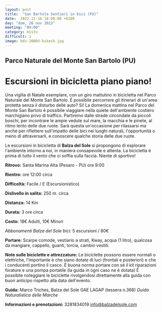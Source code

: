 ```yaml
---
layout: post
title:  "San Bartolo Sentieri in bici (PU)"
date:  2022-11-16 18:00:00 +0100
day: "dom, 26 nov 2023"
meeting: "09:00"
category: misto 
difficult: 2
image: bds-26NOV-bikesb.jpg
---
```


## Parco Naturale del Monte San Bartolo (PU)
# Escursioni in bicicletta piano piano!

Una vigilia di Natale esemplare, con un giro mattutino in bicicletta nel Parco Naturale del Monte San Bartolo.
È possibile percorrere gli itinerari di un'area protetta senza il disturbo delle auto? Si! La domenica mattina nel Parco del Monte San Bartolo è possibile viaggiare nella quiete dell'ambiente costiero marchigiano privo di traffico.
Partiremo dalle strade circondate da piccoli boschi, per incontrare le ampie vedute sul mare, la macchia e le pinete, al ritmo lento delle due ruote.
Sarà questa un'occasione per rilassarsi ma anche per riflettere sull'impatto delle bici nei luoghi naturali, l'opportunità o meno di attraversarli, e conoscere qualche storia delle due ruote.

Le escursioni in bicicletta di **Balza del Sole** si propongono di esplorare l'ambiente intorno a noi, in maniera consapevole e attenta.
La bicicletta è prima di tutto il vento che ci soffia sulla faccia. Niente di sportivo!

**Ritrovo:** Santa Marina Alta (Pesaro - PU) ore 9:00

**Rientro:** ore 12:00 circa 

**Difficoltà:** Facile / E (Escursionistico)

**Dislivello in salita:**  250 m. circa

**Distanza:** 14 Km

**Durata:** 3 ore circa

**Costo:** 18€ Adulti, 10€ Minori

*Abbonamenti Balza del Sole bici:* 5 escursioni / 80€

**Portare:** Scarpe comode, vestiario a strati, Kway, acqua (1 litro), qualcosa da mangiare, cappello, guanti, torcia, cambio vestiti. 

**Note sulle biciclette e attrezzature:** Le biciclette possono essere normali o elettriche, l'importante è che siano dotate di luci (frontali e posteriori) e che i conducenti portino il casco.
È buona norma portare con sè il kit riparazioni forature e una pompa portatile (la guida in ogni caso ne è dotata)
È possibile noleggiare le biciclette rivolgendosi direttamente alla guida con buon anticipo rispetto alla data dell'evento.

**Guida:** Marco Triches, Balza del Sole GAE LAGAP (tessera n.368)
*Guida Naturalistica delle Marche*

**Informazioni e prenotazioni:** 3281834019 info@balzadelsole.com
